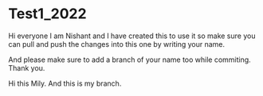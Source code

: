 # Test1_2022

Hi everyone I am Nishant and I have created this to use it so make sure you can pull and push the changes into this one by writing your name.

And please make sure to add a branch of your name too while commiting. Thank you.



Hi this Mily. And this is my branch.